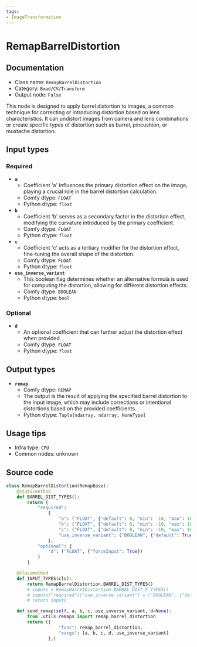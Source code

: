 ```yaml
---
tags:
- ImageTransformation
---
```


# RemapBarrelDistortion
## Documentation
- Class name: `RemapBarrelDistortion`
- Category: `Bmad/CV/Transform`
- Output node: `False`

This node is designed to apply barrel distortion to images, a common technique for correcting or introducing distortion based on lens characteristics. It can undistort images from camera and lens combinations or create specific types of distortion such as barrel, pincushion, or mustache distortion.
## Input types
### Required
- **`a`**
    - Coefficient 'a' influences the primary distortion effect on the image, playing a crucial role in the barrel distortion calculation.
    - Comfy dtype: `FLOAT`
    - Python dtype: `float`
- **`b`**
    - Coefficient 'b' serves as a secondary factor in the distortion effect, modifying the curvature introduced by the primary coefficient.
    - Comfy dtype: `FLOAT`
    - Python dtype: `float`
- **`c`**
    - Coefficient 'c' acts as a tertiary modifier for the distortion effect, fine-tuning the overall shape of the distortion.
    - Comfy dtype: `FLOAT`
    - Python dtype: `float`
- **`use_inverse_variant`**
    - This boolean flag determines whether an alternative formula is used for computing the distortion, allowing for different distortion effects.
    - Comfy dtype: `BOOLEAN`
    - Python dtype: `bool`
### Optional
- **`d`**
    - An optional coefficient that can further adjust the distortion effect when provided.
    - Comfy dtype: `FLOAT`
    - Python dtype: `float`
## Output types
- **`remap`**
    - Comfy dtype: `REMAP`
    - The output is the result of applying the specified barrel distortion to the input image, which may include corrections or intentional distortions based on the provided coefficients.
    - Python dtype: `Tuple[ndarray, ndarray, NoneType]`
## Usage tips
- Infra type: `CPU`
- Common nodes: unknown


## Source code
```python
class RemapBarrelDistortion(RemapBase):
    @staticmethod
    def BARREL_DIST_TYPES():
        return {
            "required":
                {
                    "a": ("FLOAT", {"default": 0, "min": -10, "max": 10, "step": 0.00001}),
                    "b": ("FLOAT", {"default": 0, "min": -10, "max": 10, "step": 0.00001}),
                    "c": ("FLOAT", {"default": 0, "min": -10, "max": 10, "step": 0.00001}),
                    "use_inverse_variant": ("BOOLEAN", {"default": True})
                },
            "optional": {
                "d": ("FLOAT", {"forceInput": True})
            }
        }

    @classmethod
    def INPUT_TYPES(cls):
        return RemapBarrelDistortion.BARREL_DIST_TYPES()
        # inputs = RemapBarrelDistortion.BARREL_DIST_F_TYPES()
        # inputs["required"]["use_inverse_variant"] = ("BOOLEAN", {"default": True})
        # return inputs

    def send_remap(self, a, b, c, use_inverse_variant, d=None):
        from .utils.remaps import remap_barrel_distortion
        return ({
                    "func": remap_barrel_distortion,
                    "xargs": [a, b, c, d, use_inverse_variant]
                },)

```
